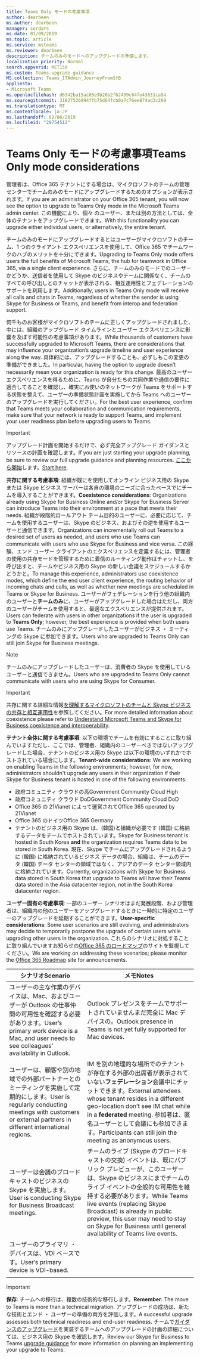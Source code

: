 ```yaml
---
title: Teams Only モードの考慮事項
author: dearbeen
ms.author: dearbeen
manager: serdars
ms.date: 01/09/2019
ms.topic: article
ms.service: msteams
ms.reviewer: dearbeen
description: チームのみのモードへのアップグレードの準備します。
localization_priority: Normal
search.appverid: MET150
ms.custom: Teams-upgrade-guidance
MS.collection: Teams_ITAdmin_JourneyFromSfB
appliesto:
- Microsoft Teams
ms.openlocfilehash: d6342ba15ac05e9b26b2f62499c84fe43631ca94
ms.sourcegitcommit: 31827526894ffb75d64fcb0a7c76ee874ad3c269
ms.translationtype: MT
ms.contentlocale: ja-JP
ms.lasthandoff: 02/06/2019
ms.locfileid: "29754512"
---
```

# <a name="teams-only-mode-considerations"></a><span data-ttu-id="7c189-103">Teams Only モードの考慮事項</span><span class="sxs-lookup"><span data-stu-id="7c189-103">Teams Only mode considerations</span></span>

<span data-ttu-id="7c189-104">管理者は、Office 365 テナントにする場合は、マイクロソフトのチームの管理センターでチームのみのモードにアップグレードするためのオプションが表示されます。</span><span class="sxs-lookup"><span data-stu-id="7c189-104">If you are an administrator on your Office 365 tenant, you will now see the option to upgrade to Teams Only mode in the Microsoft Teams admin center.</span></span> <span data-ttu-id="7c189-105">この機能により、個々 のユーザー、または別の方法としては、全体のテナントをアップグレードできます。</span><span class="sxs-lookup"><span data-stu-id="7c189-105">With this functionality you can upgrade either individual users, or alternatively, the entire tenant.</span></span>  

<span data-ttu-id="7c189-106">チームのみのモードにアップグレードするとはユーザーがマイクロソフトのチーム、1 つのクライアント エクスペリエンスを使用して、Office 365 でチームワークのハブのメリットを十分にできます。</span><span class="sxs-lookup"><span data-stu-id="7c189-106">Upgrading to Teams Only mode offers users the full benefits of Microsoft Teams, the hub for teamwork in Office 365, via a single client experience.</span></span> <span data-ttu-id="7c189-107">さらに、チームのみのモードでのユーザーかどうか、送信者を使用して Skype のビジネスやチームに関係なく、チームのすべての呼び出しとのチャットが表示される、相互運用性とフェデレーションのサポートを利用します。</span><span class="sxs-lookup"><span data-stu-id="7c189-107">Additionally, users in Teams Only mode will receive all calls and chats in Teams, regardless of whether the sender is using Skype for Business or Teams, and benefit from interop and federation support.</span></span>

<span data-ttu-id="7c189-108">何千ものお客様がマイクロソフトのチームに正しくアップグレードされました、中には、組織のアップグレード タイムラインとユーザー エクスペリエンスに影響を及ぼす可能性の考慮事項があります。</span><span class="sxs-lookup"><span data-stu-id="7c189-108">While thousands of customers have successfully upgraded to Microsoft Teams, there are considerations that may influence your organization’s upgrade timeline and user experience along the way.</span></span> <span data-ttu-id="7c189-109">具体的には、アップグレードすることも、必ずしもこの変更の準備ができました。</span><span class="sxs-lookup"><span data-stu-id="7c189-109">In particular, having the option to upgrade doesn’t necessarily mean your organization is ready for this change.</span></span> <span data-ttu-id="7c189-110">最高のユーザー エクスペリエンスを得るために、Teams が自分たちの共同作業や通信の要件に適合してることを確認し、確実にお使いのネットワークが Teams をサポートする状態を整えて、ユーザーの準備状態計画を実施してから Teams へのユーザーのアップグレードを実行してください。</span><span class="sxs-lookup"><span data-stu-id="7c189-110">For the best user experience, confirm that Teams meets your collaboration and communication requirements, make sure that your network is ready to support Teams, and implement your user readiness plan before upgrading users to Teams.</span></span> 

> [!IMPORTANT]
> <span data-ttu-id="7c189-111">アップグレード計画を開始するだけで、必ず完全アップグレード ガイダンスとリソースの計画を確認します。</span><span class="sxs-lookup"><span data-stu-id="7c189-111">If you are just starting your upgrade planning, be sure to review our full upgrade guidance and planning resources.</span></span> <span data-ttu-id="7c189-112">[ここから開始](upgrade-introduction.md)します。</span><span class="sxs-lookup"><span data-stu-id="7c189-112">[Start here](upgrade-introduction.md).</span></span> 

<span data-ttu-id="7c189-113">**共存に関する考慮事項**: 組織が既にを使用してオンライン ビジネス用の Skype または Skype ビジネス サーバーは各自の環境のニーズに合ったペースでにチームを導入することができます。</span><span class="sxs-lookup"><span data-stu-id="7c189-113">**Coexistence considerations**: Organizations already using Skype for Business Online and/or Skype for Business Server can introduce Teams into their environment at a pace that meets their needs.</span></span> <span data-ttu-id="7c189-114">組織が段階的ロールアウト チーム目的のユーザーに、必要に応じて、チームを使用するユーザーは、Skype のビジネス、およびその逆を使用するユーザーと通信できます。</span><span class="sxs-lookup"><span data-stu-id="7c189-114">Organizations can incrementally roll out Teams to a desired set of users as needed, and users who use Teams can communicate with users who use Skype for Business and vice versa.</span></span> <span data-ttu-id="7c189-115">この経験、エンド ユーザー クライアントのエクスペリエンスを定義するには、管理者の使用の共存モードを管理するために着信のルーティング動作はチャットし、を呼び出すと、チームやビジネス用の Skype の新しい会議をスケジュールするかどうかと。</span><span class="sxs-lookup"><span data-stu-id="7c189-115">To manage this experience, administrators use coexistence modes, which define the end user client experience, the routing behavior of incoming chats and calls, as well as whether new meetings are scheduled in Teams or Skype for Business.</span></span> <span data-ttu-id="7c189-116">ユーザーがフェデレーションを行う他の組織内のユーザーと**チームのみ**に、ユーザーがアップグレードした場合はただし、両方のユーザーがチームを使用すると、最適なエクスペリエンスが提供されます。</span><span class="sxs-lookup"><span data-stu-id="7c189-116">Users can federate with users in other organizations if the user is upgraded to **Teams Only**; however, the best experience is provided when both users use Teams.</span></span> <span data-ttu-id="7c189-117">チームのみにアップグレードしたユーザーがビジネス ・ ミーティングの Skype に参加できます。</span><span class="sxs-lookup"><span data-stu-id="7c189-117">Users who are upgraded to Teams Only can still join Skype for Business meetings.</span></span> 

> [!NOTE]
> <span data-ttu-id="7c189-118">チームのみにアップグレードしたユーザーは、消費者の Skype を使用しているユーザーと通信できません。</span><span class="sxs-lookup"><span data-stu-id="7c189-118">Users who are upgraded to Teams Only cannot communicate with users who are using Skype for Consumer.</span></span>

> [!IMPORTANT]
> <span data-ttu-id="7c189-119">共存に関する詳細な情報[を理解するマイクロソフトのチームと Skype ビジネスの共存と相互運用性](teams-and-skypeforbusiness-coexistence-and-interoperability.md)を参照してください。</span><span class="sxs-lookup"><span data-stu-id="7c189-119">For more detailed information about coexistence please refer to [Understand Microsoft Teams and Skype for Business coexistence and interoperability](teams-and-skypeforbusiness-coexistence-and-interoperability.md).</span></span> 

<span data-ttu-id="7c189-120">**テナント全体に関する考慮事項**: 以下の環境でチームを有効にすることに取り組んでいますただし、ここでは、管理者、組織内のユーザーべきではないアップグレードした場合、テナントのビジネス用の Skype は以下の環境のいずれかでホストされている場合にします。</span><span class="sxs-lookup"><span data-stu-id="7c189-120">**Tenant-wide considerations**: We are working on enabling Teams in the following environments; however, for now, administrators shouldn't upgrade any users in their organization if their Skype for Business tenant is hosted in one of the following environments:</span></span>

 - <span data-ttu-id="7c189-121">政府コミュニティ クラウドの高</span><span class="sxs-lookup"><span data-stu-id="7c189-121">Government Community Cloud High</span></span>
 - <span data-ttu-id="7c189-122">政府コミュニティ クラウド DoD</span><span class="sxs-lookup"><span data-stu-id="7c189-122">Government Community Cloud DoD</span></span>
 - <span data-ttu-id="7c189-123">Office 365 の 21Vianet によって運営されて</span><span class="sxs-lookup"><span data-stu-id="7c189-123">Office 365 operated by 21Vianet</span></span>
 - <span data-ttu-id="7c189-124">Office 365 のドイツ</span><span class="sxs-lookup"><span data-stu-id="7c189-124">Office 365 Germany</span></span>
 - <span data-ttu-id="7c189-125">テナントのビジネス用の Skype は、(韓国)**と**組織が必要です (韓国) に格納するデータをチームでホストされています。</span><span class="sxs-lookup"><span data-stu-id="7c189-125">Skype for Business tenant is hosted in South Korea **and** the organization requires Teams data to be stored in South Korea.</span></span> <span data-ttu-id="7c189-126">現在、Skype でチームにアップグレードされるように (韓国) に格納されているビジネス データの場合、組織は、チームのデータ (韓国) データ センターの領域ではなく、アジアのデータ センター領域内に格納されています。</span><span class="sxs-lookup"><span data-stu-id="7c189-126">Currently, organizations with Skype for Business data stored in South Korea that upgrade to Teams will have their Teams data stored in the Asia datacenter region, not in the South Korea datacenter region.</span></span>

<span data-ttu-id="7c189-127">**ユーザー固有の考慮事項**: 一部のユーザー シナリオはまだ発展段階、および管理者は、組織内の他のユーザーをアップグレードするときに一時的に特定のユーザーのアップグレードを延期することができます。</span><span class="sxs-lookup"><span data-stu-id="7c189-127">**User-specific considerations**: Some user scenarios are still evolving, and administrators may decide to temporarily postpone the upgrade of certain users while upgrading other users in the organization.</span></span> <span data-ttu-id="7c189-128">これらのシナリオに対処することに取り組んでいますお知らせの[Office 365 のロードマップ](https://www.microsoft.com/en-us/microsoft-365/roadmap)のサイトを監視してください。</span><span class="sxs-lookup"><span data-stu-id="7c189-128">We are working on addressing these scenarios; please monitor the [Office 365 Roadmap](https://www.microsoft.com/en-us/microsoft-365/roadmap) site for announcements.</span></span>

| <span data-ttu-id="7c189-129">シナリオ</span><span class="sxs-lookup"><span data-stu-id="7c189-129">Scenario</span></span> | <span data-ttu-id="7c189-130">メモ</span><span class="sxs-lookup"><span data-stu-id="7c189-130">Notes</span></span> |
|----------|-------|
|<span data-ttu-id="7c189-131">ユーザーの主な作業のデバイスは、Mac、およびユーザーが Outlook の仕事仲間の可用性を確認する必要があります。</span><span class="sxs-lookup"><span data-stu-id="7c189-131">User’s primary work device is a Mac, and user needs to see colleagues' availability in Outlook.</span></span> | <span data-ttu-id="7c189-132">Outlook プレゼンスをチームでサポートされていませんまだ完全に Mac デバイスの。</span><span class="sxs-lookup"><span data-stu-id="7c189-132">Outlook presence in Teams is not yet fully supported for Mac devices.</span></span> |
| <span data-ttu-id="7c189-133">ユーザーは、顧客や別の地域での外部パートナーとのミーティングを実施して定期的にします。</span><span class="sxs-lookup"><span data-stu-id="7c189-133">User is regularly conducting meetings with customers or external partners in different international regions.</span></span> | <span data-ttu-id="7c189-134">IM を別の地理的な場所でのテナントが存在する外部の出席者が表示されていない**フェデレーション**会議中にチャットできます。</span><span class="sxs-lookup"><span data-stu-id="7c189-134">External attendees whose tenant resides in a different geo-location don’t see IM chat while in a **federated** meeting.</span></span> <span data-ttu-id="7c189-135">参加者は、匿名ユーザーとして会議にも参加できます。</span><span class="sxs-lookup"><span data-stu-id="7c189-135">Participants can still join the meeting as anonymous users.</span></span> |
| <span data-ttu-id="7c189-136">ユーザーは会議のブロードキャストのビジネスの Skype を実施します。</span><span class="sxs-lookup"><span data-stu-id="7c189-136">User is conducting Skype for Business Broadcast meetings.</span></span> |  <span data-ttu-id="7c189-137">チームのライブ (Skype のブロードキャストの交換) イベントは、既にパブリック プレビューが、このユーザーは、Skype のビジネスにまでチームのライブ イベントの全般的な可用性を維持する必要があります。</span><span class="sxs-lookup"><span data-stu-id="7c189-137">While Teams live events (replacing Skype Broadcast) is already in public preview, this user may need to stay on Skype for Business until general availability of Teams live events.</span></span>
| <span data-ttu-id="7c189-138">ユーザーのプライマリ ・ デバイスは、VDI ベースです。</span><span class="sxs-lookup"><span data-stu-id="7c189-138">User’s primary device is VDI-based.</span></span> | |
|||

> [!IMPORTANT]
> <span data-ttu-id="7c189-139">**保存**: チームへの移行は、複数の技術的な移行します。</span><span class="sxs-lookup"><span data-stu-id="7c189-139">**Remember**: The move to Teams is more than a technical migration.</span></span> <span data-ttu-id="7c189-140">アップグレードの成功は、新たな技術とエンド ・ ユーザーの準備の両方を評価します。</span><span class="sxs-lookup"><span data-stu-id="7c189-140">A successful upgrade assesses both technical readiness and end-user readiness.</span></span> <span data-ttu-id="7c189-141">チームで[ガイダンスのアップグレード](upgrade-framework.md)を実装するチームへのアップグレードの計画の詳細については、ビジネス用の Skype を確認します。</span><span class="sxs-lookup"><span data-stu-id="7c189-141">Review our Skype for Business to Teams [upgrade guidance](upgrade-framework.md) for more information on planning an implementing your upgrade to Teams.</span></span>  
